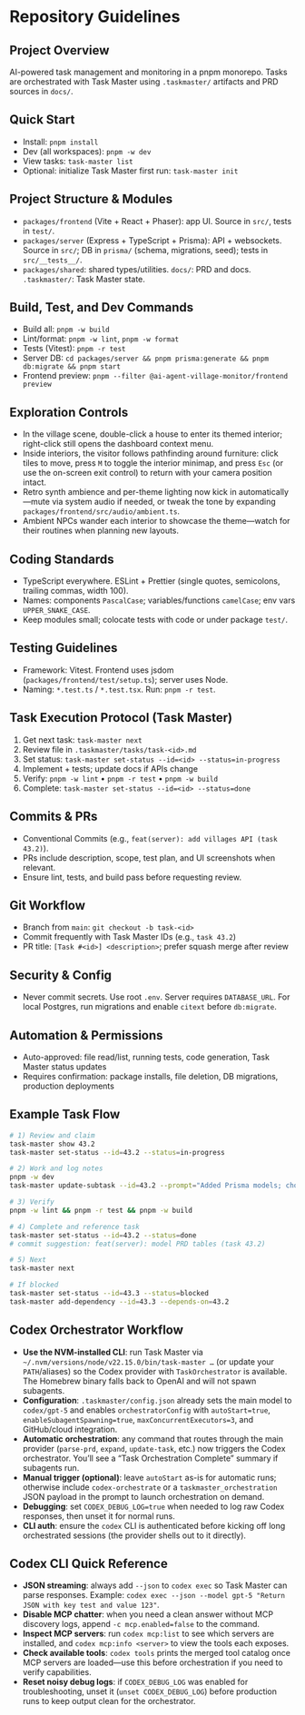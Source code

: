 # Repository Guidelines

## Project Overview

AI-powered task management and monitoring in a pnpm monorepo. Tasks are orchestrated with Task Master using `.taskmaster/` artifacts and PRD sources in `docs/`.

## Quick Start

- Install: `pnpm install`
- Dev (all workspaces): `pnpm -w dev`
- View tasks: `task-master list`
- Optional: initialize Task Master first run: `task-master init`

## Project Structure & Modules

- `packages/frontend` (Vite + React + Phaser): app UI. Source in `src/`, tests in `test/`.
- `packages/server` (Express + TypeScript + Prisma): API + websockets. Source in `src/`; DB in `prisma/` (schema, migrations, seed); tests in `src/__tests__/`.
- `packages/shared`: shared types/utilities. `docs/`: PRD and docs. `.taskmaster/`: Task Master state.

## Build, Test, and Dev Commands

- Build all: `pnpm -w build`
- Lint/format: `pnpm -w lint`, `pnpm -w format`
- Tests (Vitest): `pnpm -r test`
- Server DB: `cd packages/server && pnpm prisma:generate && pnpm db:migrate && pnpm start`
- Frontend preview: `pnpm --filter @ai-agent-village-monitor/frontend preview`

## Exploration Controls

- In the village scene, double-click a house to enter its themed interior; right-click still opens the dashboard context menu.
- Inside interiors, the visitor follows pathfinding around furniture: click tiles to move, press `M` to toggle the interior minimap, and press `Esc` (or use the on-screen exit control) to return with your camera position intact.
- Retro synth ambience and per-theme lighting now kick in automatically—mute via system audio if needed, or tweak the tone by expanding `packages/frontend/src/audio/ambient.ts`.
- Ambient NPCs wander each interior to showcase the theme—watch for their routines when planning new layouts.

## Coding Standards

- TypeScript everywhere. ESLint + Prettier (single quotes, semicolons, trailing commas, width 100).
- Names: components `PascalCase`; variables/functions `camelCase`; env vars `UPPER_SNAKE_CASE`.
- Keep modules small; colocate tests with code or under package `test/`.

## Testing Guidelines

- Framework: Vitest. Frontend uses jsdom (`packages/frontend/test/setup.ts`); server uses Node.
- Naming: `*.test.ts` / `*.test.tsx`. Run: `pnpm -r test`.

## Task Execution Protocol (Task Master)

1. Get next task: `task-master next`
2. Review file in `.taskmaster/tasks/task-<id>.md`
3. Set status: `task-master set-status --id=<id> --status=in-progress`
4. Implement + tests; update docs if APIs change
5. Verify: `pnpm -w lint` • `pnpm -r test` • `pnpm -w build`
6. Complete: `task-master set-status --id=<id> --status=done`

## Commits & PRs

- Conventional Commits (e.g., `feat(server): add villages API (task 43.2)`).
- PRs include description, scope, test plan, and UI screenshots when relevant.
- Ensure lint, tests, and build pass before requesting review.

## Git Workflow

- Branch from `main`: `git checkout -b task-<id>`
- Commit frequently with Task Master IDs (e.g., `task 43.2`)
- PR title: `[Task #<id>] <description>`; prefer squash merge after review

## Security & Config

- Never commit secrets. Use root `.env`. Server requires `DATABASE_URL`. For local Postgres, run migrations and enable `citext` before `db:migrate`.

## Automation & Permissions

- Auto-approved: file read/list, running tests, code generation, Task Master status updates
- Requires confirmation: package installs, file deletion, DB migrations, production deployments

## Example Task Flow

```bash
# 1) Review and claim
task-master show 43.2
task-master set-status --id=43.2 --status=in-progress

# 2) Work and log notes
pnpm -w dev
task-master update-subtask --id=43.2 --prompt="Added Prisma models; chose BigInt for GitHub IDs"

# 3) Verify
pnpm -w lint && pnpm -r test && pnpm -w build

# 4) Complete and reference task
task-master set-status --id=43.2 --status=done
# commit suggestion: feat(server): model PRD tables (task 43.2)

# 5) Next
task-master next

# If blocked
task-master set-status --id=43.3 --status=blocked
task-master add-dependency --id=43.3 --depends-on=43.2
```

## Codex Orchestrator Workflow

- **Use the NVM-installed CLI**: run Task Master via `~/.nvm/versions/node/v22.15.0/bin/task-master …` (or update your `PATH`/aliases) so the Codex provider with `TaskOrchestrator` is available. The Homebrew binary falls back to OpenAI and will not spawn subagents.
- **Configuration**: `.taskmaster/config.json` already sets the main model to `codex/gpt-5` and enables `orchestratorConfig` with `autoStart=true`, `enableSubagentSpawning=true`, `maxConcurrentExecutors=3`, and GitHub/cloud integration.
- **Automatic orchestration**: any command that routes through the main provider (`parse-prd`, `expand`, `update-task`, etc.) now triggers the Codex orchestrator. You’ll see a “Task Orchestration Complete” summary if subagents run.
- **Manual trigger (optional)**: leave `autoStart` as-is for automatic runs; otherwise include `codex-orchestrate` or a `taskmaster_orchestration` JSON payload in the prompt to launch orchestration on demand.
- **Debugging**: set `CODEX_DEBUG_LOG=true` when needed to log raw Codex responses, then unset it for normal runs.
- **CLI auth**: ensure the `codex` CLI is authenticated before kicking off long orchestrated sessions (the provider shells out to it directly).

## Codex CLI Quick Reference

- **JSON streaming**: always add `--json` to `codex exec` so Task Master can parse responses. Example: `codex exec --json --model gpt-5 "Return JSON with key test and value 123"`.
- **Disable MCP chatter**: when you need a clean answer without MCP discovery logs, append `-c mcp.enabled=false` to the command.
- **Inspect MCP servers**: run `codex mcp:list` to see which servers are installed, and `codex mcp:info <server>` to view the tools each exposes.
- **Check available tools**: `codex tools` prints the merged tool catalog once MCP servers are loaded—use this before orchestration if you need to verify capabilities.
- **Reset noisy debug logs**: if `CODEX_DEBUG_LOG` was enabled for troubleshooting, unset it (`unset CODEX_DEBUG_LOG`) before production runs to keep output clean for the orchestrator.
